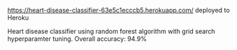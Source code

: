 https://heart-disease-classifier-63e5c1ecccb5.herokuapp.com/ deployed to Heroku

Heart disease classifier using random forest algorithm with grid search hyperparamter tuning.
Overall accuracy: 94.9%
